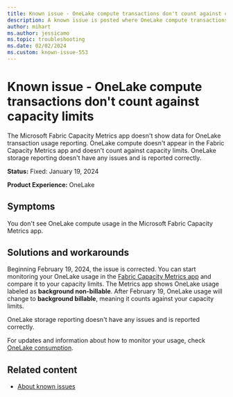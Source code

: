 ```yaml
---
title: Known issue - OneLake compute transactions don't count against capacity limits
description: A known issue is posted where OneLake compute transactions don't count against capacity limits
author: mihart
ms.author: jessicamo
ms.topic: troubleshooting 
ms.date: 02/02/2024
ms.custom: known-issue-553
---
```


# Known issue - OneLake compute transactions don't count against capacity limits

The Microsoft Fabric Capacity Metrics app doesn't show data for OneLake transaction usage reporting. OneLake compute doesn't appear in the Fabric Capacity Metrics app and doesn't count against capacity limits. OneLake storage reporting doesn't have any issues and is reported correctly.

**Status:** Fixed: January 19, 2024

**Product Experience:** OneLake

## Symptoms

You don't see OneLake compute usage in the Microsoft Fabric Capacity Metrics app.

## Solutions and workarounds

Beginning February 19, 2024, the issue is corrected. You can start monitoring your OneLake usage in the [Fabric Capacity Metrics app](/fabric/enterprise/metrics-app) and compare it to your capacity limits. The Metrics app shows OneLake usage labeled as **background non-billable**. After February 19, OneLake usage will change to **background billable**, meaning it counts against your capacity limits.

OneLake storage reporting doesn't have any issues and is reported correctly.

For updates and information about how to monitor your usage, check [OneLake consumption](/fabric/onelake/onelake-consumption).

## Related content

- [About known issues](https://support.fabric.microsoft.com/known-issues)
